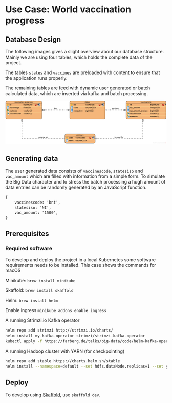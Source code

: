# Use Case: World vaccination progress

## Database Design
The following images gives a slight overview about our database structure.
Mainly we are using four tables, which holds the complete data of the project.

The tables `states` and `vaccines` are preloaded with content to ensure that the application runs properly.

The remaining tables are feed with dynamic user generated or batch calculated data, which are inserted via kafka and batch processing.

![Database Design](https://raw.githubusercontent.com/smertins27/cbd-vaccination/master/documentation/images/MySQL_Database.png)

## Generating data

The user generated data consists of `vaccinescode`, `statesiso` and `vac_amount` which are filled with information from a simple form.
To simulate the Big Data character and to stress the batch processing a hugh amount of data entries can be randomly generated by an JavaScript function.  

```
{ 
	vaccinescode: 'bnt', 
	statesiso: 'NI',
	vac_amount: '1500',
}
```

## Prerequisites

### Required software
To develop and deploy the project in a local Kubernetes some software requirements needs to be installed.
This case shows the commands for macOS

Minikube: `brew install minikube`

Skaffold: `brew install skaffold`

Helm: `brew install helm`

Enable ingress `minikube addons enable ingress`

A running Strimzi.io Kafka operator

```bash
helm repo add strimzi http://strimzi.io/charts/
helm install my-kafka-operator strimzi/strimzi-kafka-operator
kubectl apply -f https://farberg.de/talks/big-data/code/helm-kafka-operator/kafka-cluster-def.yaml
```

A running Hadoop cluster with YARN (for checkpointing)

```bash
helm repo add stable https://charts.helm.sh/stable
helm install --namespace=default --set hdfs.dataNode.replicas=1 --set yarn.nodeManager.replicas=1 --set hdfs.webhdfs.enabled=true my-hadoop-cluster stable/hadoop
```

## Deploy

To develop using [Skaffold](https://skaffold.dev/), use `skaffold dev`. 
